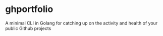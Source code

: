 # ghportfolio
A minimal CLI in Golang for catching up on the activity and health of your public Github projects
